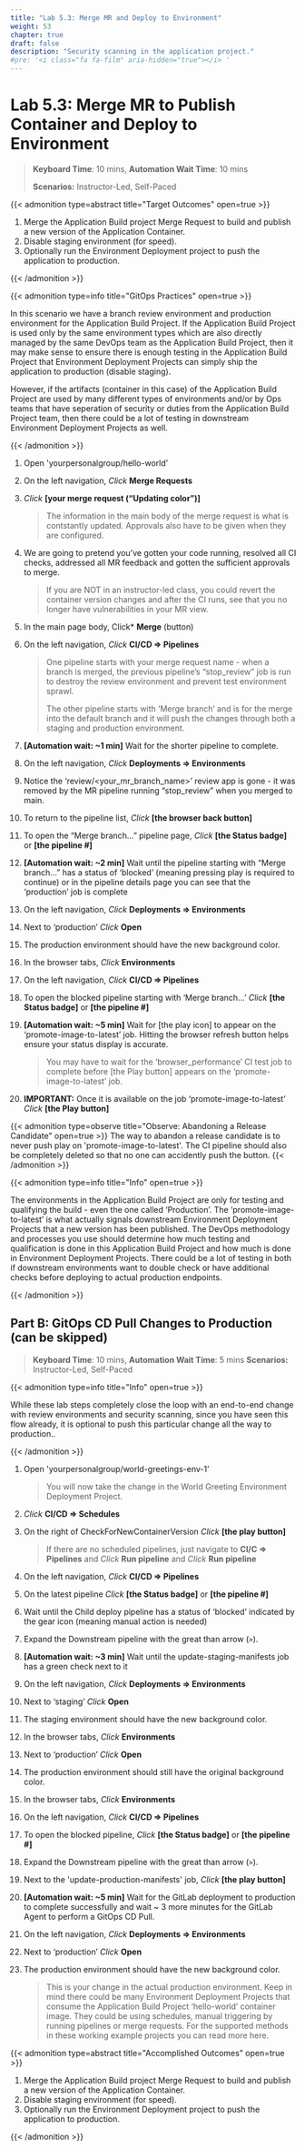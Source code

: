 ```yaml
---
title: "Lab 5.3: Merge MR and Deploy to Environment"
weight: 53
chapter: true
draft: false
description: "Security scanning in the application project."
#pre: '<i class="fa fa-film" aria-hidden="true"></i> '
---
```


# Lab 5.3: Merge MR to Publish Container and Deploy to Environment

> **Keyboard Time**: 10 mins, **Automation Wait Time**: 10 mins
>
> **Scenarios:** Instructor-Led, Self-Paced

{{< admonition type=abstract title="Target Outcomes" open=true >}}

1. Merge the Application Build project Merge Request to build and publish a new version of the Application Container.
2. Disable staging environment (for speed).
3. Optionally run the Environment Deployment project to push the application to production.

{{< /admonition >}}

{{< admonition type=info title="GitOps Practices" open=true >}}

In this scenario we have a branch review environment and production environment for the Application Build Project. If the Application Build Project is used only by the same environment types which are also directly managed by the same DevOps team as the Application Build Project, then it may make sense to ensure there is enough testing in the Application Build Project that Environment Deployment Projects can simply ship the application to production (disable staging).

However, if the artifacts (container in this case) of the Application Build Project are used by many different types of environments and/or by Ops teams that have seperation of security or duties from the Application Build Project team, then there could be a lot of testing in downstream Environment Deployment Projects as well.

{{< /admonition >}}

1. Open 'yourpersonalgroup/hello-world’

2. On the left navigation, *Click* **Merge Requests**

3. *Click* **[your merge request (“Updating color”)]**

   > The information in the main body of the merge request is what is contstantly updated. Approvals also have to be given when they are configured.

4. We are going to pretend you’ve gotten your code running, resolved all CI checks, addressed all MR feedback and gotten the sufficient approvals to merge. 

   > If you are NOT in an instructor-led class, you could revert the container version changes and after the CI runs, see that you no longer have vulnerabilities in your MR view. 

5. In the main page body, Click* **Merge** (button)

6. On the left navigation, *Click* **CI/CD => Pipelines**

   > One pipeline starts with your merge request name - when a branch is merged, the previous pipeline’s “stop_review” job is run to destroy the review environment and prevent test environment sprawl.
   >
   > The other pipeline starts with ‘Merge branch’ and is for the merge into the default branch and it will push the changes through both a staging and production environment.

7. **[Automation wait: ~1 min]** Wait for the shorter pipeline to complete.

8. On the left navigation, *Click* **Deployments => Environments**

9. Notice the  ‘review/<your_mr_branch_name>’ review app is gone - it was removed by the MR pipeline running “stop_review” when you merged to main.

10. To return to the pipeline list, *Click* **[the browser back button]**

11. To open the “Merge branch…” pipeline page, *Click* **[the Status badge]** or **[the pipeline #]**

12. **[Automation wait: ~2 min]** Wait until the pipeline starting with “Merge branch…” has a status of ‘blocked’ (meaning pressing play is required to continue) or in the pipeline details page you can see that the ‘production’ job is complete 

13. On the left navigation, *Click* **Deployments => Environments**

14. Next to ‘production’ *Click* **Open**

15. The production environment should have the new background color.

16. In the browser tabs, *Click* **Environments**

17. On the left navigation, *Click* **CI/CD => Pipelines**

18. To open the blocked pipeline starting with ‘Merge branch…’ *Click* **[the Status badge]** or **[the pipeline #]**

19. **[Automation wait: ~5 min]**  Wait for [the play icon] to appear on the ‘promote-image-to-latest’ job. Hitting the browser refresh button helps ensure your status display is accurate.

    > You may have to wait for the ‘browser_performance’ CI test job to complete before [the Play button] appears on the ‘promote-image-to-latest’ job.

20. **IMPORTANT:** Once it is available on the job ‘promote-image-to-latest’ *Click* **[the Play button]**

{{< admonition type=observe title="Observe: Abandoning a Release Candidate" open=true >}}
The way to abandon a release candidate is to never push play on 'promote-image-to-latest'. The CI pipeline should also be completely deleted so that no one can accidently push the button.
{{< /admonition >}}

{{< admonition type=info title="Info" open=true >}}

The environments in the Application Build Project are only for testing and qualifying the build - even the one called ‘Production’. The ‘promote-image-to-latest’ is what actually signals downstream Environment Deployment Projects that a new version has been published. The DevOps methodology and processes you use should determine how much testing and qualification is done in this Application Build Project and how much is done in Environment Deployment Projects. There could be a lot of testing in both if downstream environments want to double check or have additional checks before deploying to actual production endpoints.

{{< /admonition >}}

## Part B: GitOps CD Pull Changes to Production (can be skipped)

>**Keyboard Time**: 10 mins, **Automation Wait Time**: 5 mins
>**Scenarios:** Instructor-Led, Self-Paced

{{< admonition type=info title="Info" open=true >}}

While these lab steps completely close the loop with an end-to-end change with review environments and security scanning, since you have seen this flow already, it is optional to push this particular change all the way to production..

{{< /admonition >}}

1. Open 'yourpersonalgroup/world-greetings-env-1’

   > You will now take the change in the World Greeting Environment Deployment Project.

2. *Click* **CI/CD => Schedules**

3. On the right of CheckForNewContainerVersion *Click* **[the play button]**

   > If there are no scheduled pipelines, just navigate to **CI/C => Pipelines** and *Click* **Run pipeline** and *Click* **Run pipeline**

4. On the left navigation, *Click* **CI/CD => Pipelines**

5. On the latest pipeline *Click* **[the Status badge]** or **[the pipeline \#]**

6. Wait until the Child deploy pipeline has a status of ‘blocked’ indicated by the gear icon (meaning manual action is needed)

7. Expand the Downstream pipeline with the great than arrow (`>`).

8. **[Automation wait: ~3 min]** Wait until the update-staging-manifests job has a green check next to it

9. On the left navigation, *Click* **Deployments => Environments**

10. Next to ‘staging’ *Click* **Open**

11. The staging environment should have the new background color.

12. In the browser tabs, *Click* **Environments**

13. Next to ‘production’ *Click* **Open**

14. The production environment should still have the original background color.

15. In the browser tabs, *Click* **Environments**

16. On the left navigation, *Click* **CI/CD => Pipelines**

17. To open the blocked pipeline, *Click* **[the Status badge]** or **[the pipeline #]**

18. Expand the Downstream pipeline with the great than arrow (`>`).

19. Next to the 'update-production-manifests' job, *Click* **[the play button]**

20. **[Automation wait: ~5 min]** Wait for the GitLab deployment to production to complete successfully and wait ~ 3 more minutes for the GitLab Agent to perform a GitOps CD Pull.

21. On the left navigation, *Click* **Deployments => Environments**

22. Next to ‘production’ *Click* **Open**

23. The production environment should have the new background color.

    > This is your change in the actual production environment. Keep in mind there could be many Environment Deployment Projects that consume the Application Build Project ‘hello-world’ container image. They could be using schedules, manual triggering by running pipelines or merge requests. For the supported methods in these working example projects you can read more here.

{{< admonition type=abstract title="Accomplished Outcomes" open=true >}}

1. Merge the Application Build project Merge Request to build and publish a new version of the Application Container.
2. Disable staging environment (for speed).
3. Optionally run the Environment Deployment project to push the application to production.

{{< /admonition >}}
